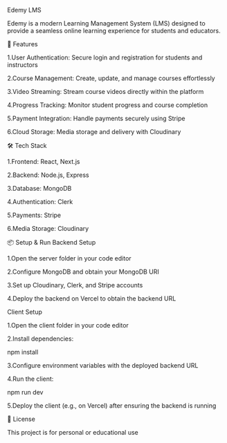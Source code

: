 Edemy LMS








Edemy is a modern Learning Management System (LMS) designed to provide a seamless online learning experience for students and educators.

🚀 Features

1.User Authentication: Secure login and registration for students and instructors

2.Course Management: Create, update, and manage courses effortlessly

3.Video Streaming: Stream course videos directly within the platform

4.Progress Tracking: Monitor student progress and course completion

5.Payment Integration: Handle payments securely using Stripe

6.Cloud Storage: Media storage and delivery with Cloudinary

🛠️ Tech Stack

1.Frontend: React, Next.js

2.Backend: Node.js, Express

3.Database: MongoDB

4.Authentication: Clerk

5.Payments: Stripe

6.Media Storage: Cloudinary

📦 Setup & Run
Backend Setup

1.Open the server folder in your code editor

2.Configure MongoDB and obtain your MongoDB URI

3.Set up Cloudinary, Clerk, and Stripe accounts

4.Deploy the backend on Vercel to obtain the backend URL

Client Setup

1.Open the client folder in your code editor

2.Install dependencies:

npm install


3.Configure environment variables with the deployed backend URL

4.Run the client:

npm run dev


5.Deploy the client (e.g., on Vercel) after ensuring the backend is running

📜 License

This project is for personal or educational use
